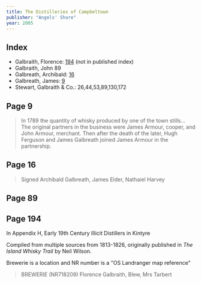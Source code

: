 ```yaml
---
title: The Distilleries of Campbeltown
publisher: "Angels' Share"
year: 2005
---
```


## Index

- Galbraith, Florence: [194](#page-194) (not in published index)
- Galbraith, John 89
- Galbreath, Archibald: [16](#page-16)
- Galbreath, James: [9](#page-9)
- Stewart, Galbraith & Co.: 26,44,53,89,130,172

## Page 9

> In 1789 the quantity of whisky produced by one of the town stills...  
> The original partners in the business were James Armour, cooper,
> and John Armour, merchant. Then after the death of the later,
> Hugh Ferguson and James Galbreath joined James Armour in the partnership.

## Page 16

> Signed Archibald Galbreath, James Elder, Nathaiel Harvey

## Page 89

## Page 194

In Appendix H, Early 19th Century Illicit Distillers in Kintyre

Compiled from multiple sources from 1813-1826, originally published
in _The Island Whisky Trail_ by Neil Wilson.

Brewerie is a location and NR number is a "OS Landranger map reference"

> BREWERIE (NR718209)
> Florence Galbraith, Blew, Mrs Tarbert
